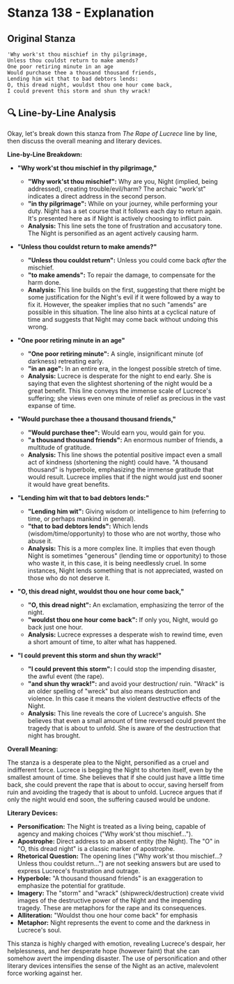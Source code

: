# Stanza 138 - Explanation

## Original Stanza
```
'Why work'st thou mischief in thy pilgrimage,
Unless thou couldst return to make amends?
One poor retiring minute in an age
Would purchase thee a thousand thousand friends,
Lending him wit that to bad debtors lends:
O, this dread night, wouldst thou one hour come back,
I could prevent this storm and shun thy wrack!
```

## 🔍 Line-by-Line Analysis
Okay, let's break down this stanza from *The Rape of Lucrece* line by line, then discuss the overall meaning and literary devices.

**Line-by-Line Breakdown:**

*   **"Why work'st thou mischief in thy pilgrimage,"**
    *   **"Why work'st thou mischief":**  Why are you, Night (implied, being addressed), creating trouble/evil/harm?  The archaic "work'st" indicates a direct address in the second person.
    *   **"in thy pilgrimage":** While on your journey, while performing your duty. Night has a set course that it follows each day to return again. It's presented here as if Night is actively choosing to inflict pain.
    *   **Analysis:** This line sets the tone of frustration and accusatory tone.  The Night is personified as an agent actively causing harm.

*   **"Unless thou couldst return to make amends?"**
    *   **"Unless thou couldst return":** Unless you could come back *after* the mischief.
    *   **"to make amends":** To repair the damage, to compensate for the harm done.
    *   **Analysis:** This line builds on the first, suggesting that there might be some justification for the Night's evil if it were followed by a way to fix it. However, the speaker implies that no such "amends" are possible in this situation. The line also hints at a cyclical nature of time and suggests that Night may come back without undoing this wrong.

*   **"One poor retiring minute in an age"**
    *   **"One poor retiring minute":** A single, insignificant minute (of darkness) retreating early.
    *   **"in an age":** In an entire era, in the longest possible stretch of time.
    *   **Analysis:** Lucrece is desperate for the night to end early. She is saying that even the slightest shortening of the night would be a great benefit. This line conveys the immense scale of Lucrece's suffering; she views even one minute of relief as precious in the vast expanse of time.

*   **"Would purchase thee a thousand thousand friends,"**
    *   **"Would purchase thee":** Would earn you, would gain for you.
    *   **"a thousand thousand friends":** An enormous number of friends, a multitude of gratitude.
    *   **Analysis:** This line shows the potential positive impact even a small act of kindness (shortening the night) could have. "A thousand thousand" is hyperbole, emphasizing the immense gratitude that would result. Lucrece implies that if the night would just end sooner it would have great benefits.

*   **"Lending him wit that to bad debtors lends:"**
    *   **"Lending him wit":** Giving wisdom or intelligence to him (referring to time, or perhaps mankind in general).
    *   **"that to bad debtors lends":** Which lends (wisdom/time/opportunity) to those who are not worthy, those who abuse it.
    *   **Analysis:** This is a more complex line.  It implies that even though Night is sometimes "generous" (lending time or opportunity) to those who waste it, in this case, it is being needlessly cruel. In some instances, Night lends something that is not appreciated, wasted on those who do not deserve it.

*   **"O, this dread night, wouldst thou one hour come back,"**
    *   **"O, this dread night":** An exclamation, emphasizing the terror of the night.
    *   **"wouldst thou one hour come back":** If only you, Night, would go back just one hour.
    *   **Analysis:** Lucrece expresses a desperate wish to rewind time, even a short amount of time, to alter what has happened.

*   **"I could prevent this storm and shun thy wrack!"**
    *   **"I could prevent this storm":** I could stop the impending disaster, the awful event (the rape).
    *   **"and shun thy wrack!":** and avoid your destruction/ ruin. "Wrack" is an older spelling of "wreck" but also means destruction and violence. In this case it means the violent destructive effects of the Night.
    *   **Analysis:** This line reveals the core of Lucrece's anguish. She believes that even a small amount of time reversed could prevent the tragedy that is about to unfold. She is aware of the destruction that night has brought.

**Overall Meaning:**

The stanza is a desperate plea to the Night, personified as a cruel and indifferent force. Lucrece is begging the Night to shorten itself, even by the smallest amount of time. She believes that if she could just have a little time back, she could prevent the rape that is about to occur, saving herself from ruin and avoiding the tragedy that is about to unfold. Lucrece argues that if only the night would end soon, the suffering caused would be undone.

**Literary Devices:**

*   **Personification:** The Night is treated as a living being, capable of agency and making choices ("Why work'st thou mischief...").
*   **Apostrophe:** Direct address to an absent entity (the Night). The "O" in "O, this dread night" is a classic marker of apostrophe.
*   **Rhetorical Question:** The opening lines ("Why work'st thou mischief...? Unless thou couldst return...") are not seeking answers but are used to express Lucrece's frustration and outrage.
*   **Hyperbole:**  "A thousand thousand friends" is an exaggeration to emphasize the potential for gratitude.
*   **Imagery:** The "storm" and "wrack" (shipwreck/destruction) create vivid images of the destructive power of the Night and the impending tragedy. These are metaphors for the rape and its consequences.
*   **Alliteration:** "Wouldst thou one hour come back" for emphasis
*   **Metaphor:** Night represents the event to come and the darkness in Lucrece's soul.

This stanza is highly charged with emotion, revealing Lucrece's despair, her helplessness, and her desperate hope (however faint) that she can somehow avert the impending disaster. The use of personification and other literary devices intensifies the sense of the Night as an active, malevolent force working against her.
